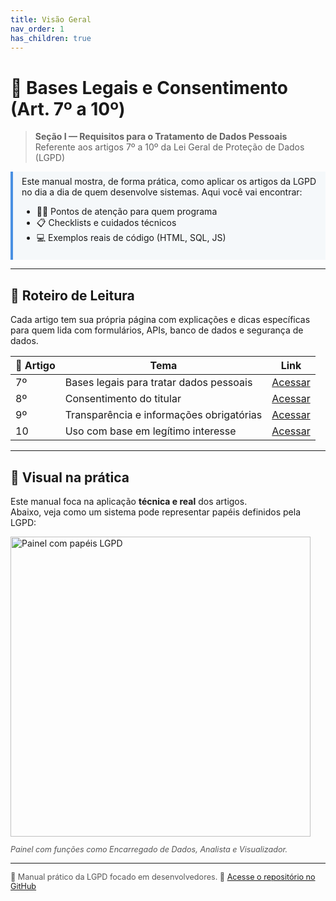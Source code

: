 ```yaml
---
title: Visão Geral
nav_order: 1
has_children: true
---
```


# 📘 Bases Legais e Consentimento (Art. 7º a 10º)

> **Seção I — Requisitos para o Tratamento de Dados Pessoais**  
> Referente aos artigos 7º a 10º da Lei Geral de Proteção de Dados (LGPD)

<div style="border-left: 4px solid #4a90e2; padding: 0.5em 1em; background-color: #f5f8fa; margin-bottom: 1em;">
  Este manual mostra, de forma prática, como aplicar os artigos da LGPD no dia a dia de quem desenvolve sistemas.  
  Aqui você vai encontrar:
  <ul>
    <li>🧑‍💻 Pontos de atenção para quem programa</li>
    <li>📋 Checklists e cuidados técnicos</li>
    <li>💻 Exemplos reais de código (HTML, SQL, JS)</li>
  </ul>
</div>

---

## 📍 Roteiro de Leitura

Cada artigo tem sua própria página com explicações e dicas específicas para quem lida com formulários, APIs, banco de dados e segurança de dados.

| 🔢 Artigo | Tema | Link |
|----------|------|------|
| 7º | Bases legais para tratar dados pessoais | [Acessar](artigos/art7.md) |
| 8º | Consentimento do titular | [Acessar](artigos/art8.md) |
| 9º | Transparência e informações obrigatórias | [Acessar](artigos/art9.md) |
| 10 | Uso com base em legítimo interesse | [Acessar](artigos/art10.md) |

---

## 🧩 Visual na prática

Este manual foca na aplicação **técnica e real** dos artigos.  
Abaixo, veja como um sistema pode representar papéis definidos pela LGPD:

<img src="../img/encarregado-funcoes.png" alt="Painel com papéis LGPD" width="480"/>
<p style="font-size: 0.9em; color: #555;"><em>Painel com funções como Encarregado de Dados, Analista e Visualizador.</em></p>

---

<footer style="font-size: 0.9em; color: #555;">
📌 Manual prático da LGPD focado em desenvolvedores.  
🔗 <a href="https://github.com/maariaceciliaholler/ecs.github.io">Acesse o repositório no GitHub</a>
</footer>

